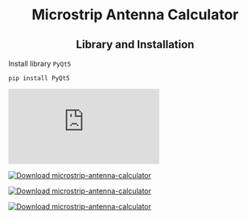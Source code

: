 <h1><strong><center>Microstrip Antenna Calculator</center></strong></h1>

<h2><strong><center>Library and Installation</center></strong></h2>

Install library `PyQt5`
```
pip install PyQt5
```

[![Download microstrip-antenna-calculator](https://sourceforge.net/sflogo.php?type=15&group_id=3553049)](https://sourceforge.net/p/microstrip-antenna-calculator/)

[![Download microstrip-antenna-calculator](https://a.fsdn.com/con/app/sf-download-button)](https://sourceforge.net/projects/microstrip-antenna-calculator/files/latest/download)

[![Download microstrip-antenna-calculator](https://img.shields.io/sourceforge/dm/microstrip-antenna-calculator.svg)](https://sourceforge.net/projects/microstrip-antenna-calculator/files/latest/download)

[![Download microstrip-antenna-calculator](https://img.shields.io/sourceforge/dt/microstrip-antenna-calculator.svg)](https://sourceforge.net/projects/microstrip-antenna-calculator/files/latest/download)

